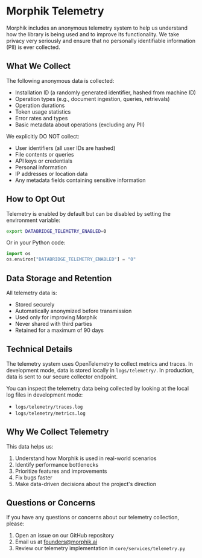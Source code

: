 # Morphik Telemetry

Morphik includes an anonymous telemetry system to help us understand how the library is being used and to improve its functionality. We take privacy very seriously and ensure that no personally identifiable information (PII) is ever collected.

## What We Collect

The following anonymous data is collected:

- Installation ID (a randomly generated identifier, hashed from machine ID)
- Operation types (e.g., document ingestion, queries, retrievals)
- Operation durations
- Token usage statistics
- Error rates and types
- Basic metadata about operations (excluding any PII)

We explicitly DO NOT collect:

- User identifiers (all user IDs are hashed)
- File contents or queries
- API keys or credentials
- Personal information
- IP addresses or location data
- Any metadata fields containing sensitive information

## How to Opt Out

Telemetry is enabled by default but can be disabled by setting the environment variable:

```bash
export DATABRIDGE_TELEMETRY_ENABLED=0
```

Or in your Python code:

```python
import os
os.environ["DATABRIDGE_TELEMETRY_ENABLED"] = "0"
```

## Data Storage and Retention

All telemetry data is:
- Stored securely
- Automatically anonymized before transmission
- Used only for improving Morphik
- Never shared with third parties
- Retained for a maximum of 90 days

## Technical Details

The telemetry system uses OpenTelemetry to collect metrics and traces. In development mode, data is stored locally in `logs/telemetry/`. In production, data is sent to our secure collector endpoint.

You can inspect the telemetry data being collected by looking at the local log files in development mode:
- `logs/telemetry/traces.log`
- `logs/telemetry/metrics.log`

## Why We Collect Telemetry

This data helps us:
1. Understand how Morphik is used in real-world scenarios
2. Identify performance bottlenecks
3. Prioritize features and improvements
4. Fix bugs faster
5. Make data-driven decisions about the project's direction

## Questions or Concerns

If you have any questions or concerns about our telemetry collection, please:
1. Open an issue on our GitHub repository
2. Email us at founders@morphik.ai
3. Review our telemetry implementation in `core/services/telemetry.py` 